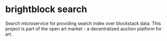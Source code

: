 # brightblock search
Search microservice for providing search index over blockstack data.
This project is part of the open art market - a decentralized auction platform for art. 

